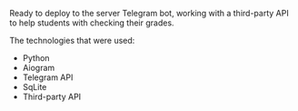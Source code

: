 Ready to deploy to the server Telegram bot, working with a third-party API to help students with checking their grades.

The technologies that were used:
* Python
* Aiogram
* Telegram API
* SqLite
* Third-party API
